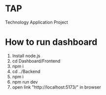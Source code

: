 # TAP
Technology Application Project

# How to run dashboard
1. Install node.js
2. cd Dashboard/Frontend
3. npm i
4. cd ../Backend
5. npm i
6. npm run dev
7. open link "http://localhost:5173/" in browser
